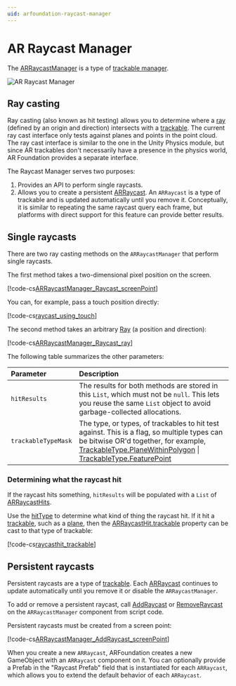 ```yaml
---
uid: arfoundation-raycast-manager
---
```

# AR Raycast Manager

The [ARRaycastManager](xref:UnityEngine.XR.ARFoundation.ARRaycastManager) is a type of [trackable manager](trackable-managers.md).

![AR Raycast Manager](images/ar-raycast-manager.png "AR tracked image manager")

## Ray casting

Ray casting (also known as hit testing) allows you to determine where a [ray](xref:UnityEngine.Ray) (defined by an origin and direction) intersects with a [trackable](xref:UnityEngine.XR.ARFoundation.ARTrackable). The current ray cast interface only tests against planes and points in the point cloud. The ray cast interface is similar to the one in the Unity Physics module, but since AR trackables don't necessarily have a presence in the physics world, AR Foundation provides a separate interface.

The Raycast Manager serves two purposes:
1. Provides an API to perform single raycasts.
1. Allows you to create a persistent [ARRaycast](xref:UnityEngine.XR.ARFoundation.ARRaycast). An `ARRaycast` is a type of trackable and is updated automatically until you remove it. Conceptually, it is similar to repeating the same raycast query each frame, but platforms with direct support for this feature can provide better results.

## Single raycasts

There are two ray casting methods on the `ARRaycastManager` that perform single raycasts.

The first method takes a two-dimensional pixel position on the screen.

[!code-cs[ARRaycastManager_Raycast_screenPoint](../Runtime/AR/ARRaycastManager.cs#ARRaycastManager_Raycast_screenPoint)]

You can, for example, pass a touch position directly:

[!code-cs[raycast_using_touch](../Tests/CodeSamples/RaycastSamples.cs#raycast_using_touch)]

The second method takes an arbitrary [Ray](xref:UnityEngine.Ray) (a position and direction):

[!code-cs[ARRaycastManager_Raycast_ray](../Runtime/AR/ARRaycastManager.cs#ARRaycastManager_Raycast_ray)]

The following table summarizes the other parameters:

| **Parameter**       | **Description** |
|:-                  |:-|
| `hitResults`        | The results for both methods are stored in this `List`, which must not be `null`. This lets you reuse the same `List` object to avoid garbage-collected allocations. |
| `trackableTypeMask` | The type, or types, of trackables to hit test against. This is a flag, so multiple types can be bitwise OR'd together, for example, [TrackableType.PlaneWithinPolygon](xref:UnityEngine.XR.ARSubsystems.TrackableType.PlaneWithinPolygon) &#124; [TrackableType.FeaturePoint](xref:UnityEngine.XR.ARSubsystems.TrackableType.FeaturePoint) |

### Determining what the raycast hit

If the raycast hits something, `hitResults` will be populated with a `List` of [ARRaycastHits](xref:UnityEngine.XR.ARFoundation.ARRaycastHit).

Use the [hitType](xref:UnityEngine.XR.ARFoundation.ARRaycastHit.hitType) to determine what kind of thing the raycast hit. If it hit a [trackable](xref:UnityEngine.XR.ARFoundation.ARTrackable), such as a [plane](xref:UnityEngine.XR.ARFoundation.ARPlane), then the [ARRaycastHit.trackable](xref:UnityEngine.XR.ARFoundation.ARRaycastHit.trackable) property can be cast to that type of trackable:

[!code-cs[raycasthit_trackable](../Tests/CodeSamples/RaycastSamples.cs#raycasthit_trackable)]

## Persistent raycasts

Persistent raycasts are a type of [trackable](xref:UnityEngine.XR.ARFoundation.ARTrackable). Each [ARRaycast](xref:UnityEngine.XR.ARFoundation.ARRaycast) continues to update automatically until you remove it or disable the `ARRaycastManager`.

To add or remove a persistent raycast, call [AddRaycast](xref:UnityEngine.XR.ARFoundation.ARRaycastManager.AddRaycast(UnityEngine.Vector2,System.Single)) or [RemoveRaycast](xref:UnityEngine.XR.ARFoundation.ARRaycastManager.RemoveRaycast(UnityEngine.XR.ARFoundation.ARRaycast)) on the `ARRaycastManager` component from script code.

Persistent raycasts must be created from a screen point:

[!code-cs[ARRaycastManager_AddRaycast_screenPoint](../Runtime/AR/ARRaycastManager.cs#ARRaycastManager_AddRaycast_screenPoint)]

When you create a new `ARRaycast`, ARFoundation creates a new GameObject with an `ARRaycast` component on it. You can optionally provide a Prefab in the "Raycast Prefab" field that is instantiated for each `ARRaycast`, which allows you to extend the default behavior of each `ARRaycast`.
